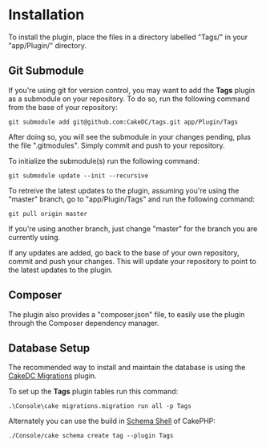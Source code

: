 Installation
============

To install the plugin, place the files in a directory labelled "Tags/" in your "app/Plugin/" directory.

Git Submodule
-------------

If you're using git for version control, you may want to add the **Tags** plugin as a submodule on your repository. To do so, run the following command from the base of your repository:

```
git submodule add git@github.com:CakeDC/tags.git app/Plugin/Tags
```

After doing so, you will see the submodule in your changes pending, plus the file ".gitmodules". Simply commit and push to your repository.

To initialize the submodule(s) run the following command:

```
git submodule update --init --recursive
```

To retreive the latest updates to the plugin, assuming you're using the "master" branch, go to "app/Plugin/Tags" and run the following command:

```
git pull origin master
```

If you're using another branch, just change "master" for the branch you are currently using.

If any updates are added, go back to the base of your own repository, commit and push your changes. This will update your repository to point to the latest updates to the plugin.

Composer
--------

The plugin also provides a "composer.json" file, to easily use the plugin through the Composer dependency manager.

Database Setup
--------------

The recommended way to install and maintain the database is using the [CakeDC Migrations](https://github.com/cakedc/migrations) plugin.

To set up the **Tags** plugin tables run this command:

```
.\Console\cake migrations.migration run all -p Tags
```

Alternately you can use the build in [Schema Shell](http://book.cakephp.org/2.0/en/console-and-shells/schema-management-and-migrations.html) of CakePHP:

```
./Console/cake schema create tag --plugin Tags

```



